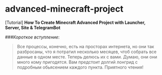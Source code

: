 # advanced-minecraft-project
 [Tutorial] **How To Create Minecraft Advanced Project with Launcher, Server, Site & TelegramBot**

###_Короткое вступление_:
>Все процессы, конечно, есть
>на просторах интернета, но они так разбросаны, что
>я потратил несколько месяцев, чтоб собрать все данные
>в одном месте. Теперь делюсь их с вами. Думаю, они
>они много кому пригодятся. Вам предстоит долгий лонгрид
>с подробным обьясением каждого пункта. Приятного чтения!

